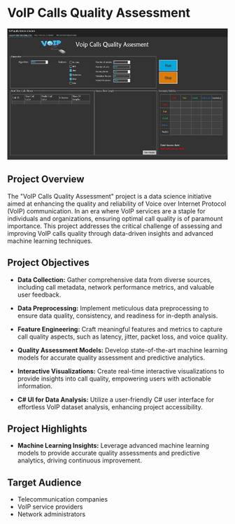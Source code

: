 # VoIP Calls Quality Assessment

<p align="center">
 <img src=https://github.com/RamiFisher1992/voip-calls-quality-assessment/blob/main/Voip/images/VoipMoniter.PNG alt="Alt Text" width="600" height="300">
</p>

## Project Overview

The "VoIP Calls Quality Assessment" project is a data science initiative aimed at enhancing the quality and reliability of Voice over Internet Protocol (VoIP) communication. In an era where VoIP services are a staple for individuals and organizations, ensuring optimal call quality is of paramount importance. This project addresses the critical challenge of assessing and improving VoIP calls quality through data-driven insights and advanced machine learning techniques.

## Project Objectives

- **Data Collection:** Gather comprehensive data from diverse sources, including call metadata, network performance metrics, and valuable user feedback.

- **Data Preprocessing:** Implement meticulous data preprocessing to ensure data quality, consistency, and readiness for in-depth analysis.

- **Feature Engineering:** Craft meaningful features and metrics to capture call quality aspects, such as latency, jitter, packet loss, and voice quality.

- **Quality Assessment Models:** Develop state-of-the-art machine learning models for accurate quality assessment and predictive analytics.

- **Interactive Visualizations:** Create real-time interactive visualizations to provide insights into call quality, empowering users with actionable information.

- **C# UI for Data Analysis:** Utilize a user-friendly C# user interface for effortless VoIP dataset analysis, enhancing project accessibility.

## Project Highlights

- **Machine Learning Insights:** Leverage advanced machine learning models to provide accurate quality assessments and predictive analytics, driving continuous improvement.


## Target Audience

- Telecommunication companies
- VoIP service providers
- Network administrators
